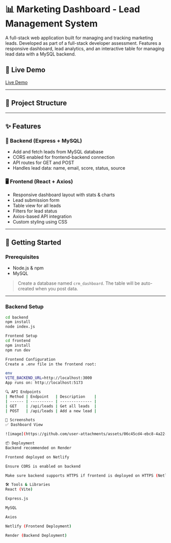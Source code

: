 # 📊 Marketing Dashboard - Lead Management System

A full-stack web application built for managing and tracking marketing leads. Developed as part of a full-stack developer assessment. Features a responsive dashboard, lead analytics, and an interactive table for managing lead data with a MySQL backend.

## 🔗 Live Demo

[Live Demo](https://marketing-lead-dashboard.netlify.app/)

---

## 📁 Project Structure


---

## ✨ Features

### 🔧 Backend (Express + MySQL)
- Add and fetch leads from MySQL database
- CORS enabled for frontend-backend connection
- API routes for GET and POST
- Handles lead data: name, email, score, status, source

### 🖥️ Frontend (React + Axios)
- Responsive dashboard layout with stats & charts
- Lead submission form
- Table view for all leads
- Filters for lead status
- Axios-based API integration
- Custom styling using CSS

---

## 🚀 Getting Started

### Prerequisites

- Node.js & npm
- MySQL

> Create a database named `crm_dashboard`. The table will be auto-created when you post data.

---

### Backend Setup

```bash
cd backend
npm install
node index.js

Frontend Setup
cd frontend
npm install
npm run dev

Frontend Configuration
Create a .env file in the frontend root:

env
VITE_BACKEND_URL=http://localhost:3000
App runs on: http://localhost:5173

🔍 API Endpoints
| Method | Endpoint   | Description    |
| ------ | ---------- | -------------- |
| GET    | /api/leads | Get all leads  |
| POST   | /api/leads | Add a new lead |

📸 Screenshots
✅ Dashboard View

![image](https://github.com/user-attachments/assets/06c45cd4-ebc8-4a22-b713-480b78c9ea82)

📦 Deployment
Backend recommended on Render

Frontend deployed on Netlify

Ensure CORS is enabled on backend

Make sure backend supports HTTPS if frontend is deployed on HTTPS (Netlify)

🛠️ Tools & Libraries
React (Vite)

Express.js

MySQL

Axios

Netlify (Frontend Deployment)

Render (Backend Deployment)


